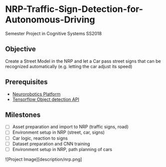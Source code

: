 # NRP-Traffic-Sign-Detection-for-Autonomous-Driving
Semester Project in Cognitive Systems SS2018

## Objective
Create a Street Model in the NRP and let a Car pass street signs that can be 
recognized automatically (e.g. letting the car adjust its speed)

## Prerequisites
* [Neurorobotics Platform](https://neurorobotics.net/local_install.html)
* [Tensorflow Object detection API](https://github.com/tensorflow/models/tree/master/research/object_detection)

## Milestones
- [ ] Asset preparation and import to NRP (traffic signs, road)
- [ ] Environment setup in NRP (street, car, signs)
- [ ] Car logic, reaction to signs
- [ ] Dataset preparation and CNN training
- [ ] Environment setup in NRP, path planning of cars

![Project Image][description/nrp.png]
